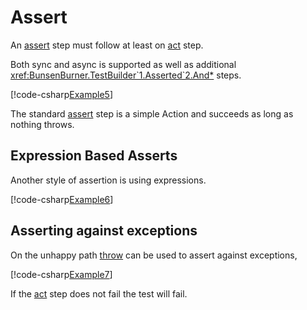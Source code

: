 # Assert

An [assert](xref:BunsenBurner.TestBuilder`1.Asserted`2) step must follow at
least on
[act](xref:BunsenBurner.TestBuilder`1.Acted`2) step.

Both sync and async is supported as well as
additional <xref:BunsenBurner.TestBuilder`1.Asserted`2.And*> steps.

[!code-csharp[Example5](../../BunsenBurner.Tests/Examples/ArrangeActAssert.cs#Example5)]

The standard [assert](xref:BunsenBurner.TestBuilder`1.Asserted`2) step is a
simple Action and
succeeds as long as nothing throws.

## Expression Based Asserts

Another style of assertion is using expressions.

[!code-csharp[Example6](../../BunsenBurner.Tests/Examples/ArrangeActAssert.cs#Example6)]

## Asserting against exceptions

On the unhappy path [throw](xref:BunsenBurner.TestBuilder`1.Acted`2.Throw*) can be
used to assert against exceptions,

[!code-csharp[Example7](../../BunsenBurner.Tests/Examples/ArrangeActAssert.cs#Example7)]

If the [act](xref:BunsenBurner.TestBuilder`1.Acted`2) step does not fail the
test will fail.
